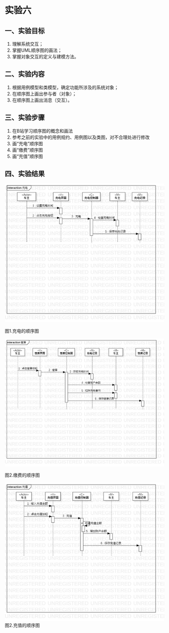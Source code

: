 # 实验六

## 一、实验目标

1. 理解系统交互；
2. 掌握UML顺序图的画法；
3. 掌握对象交互的定义与建模方法。

## 二、实验内容

1. 根据用例模型和类模型，确定功能所涉及的系统对象；
2. 在顺序图上画出参与者（对象）；
3. 在顺序图上画出消息（交互）。

## 三、实验步骤

1. 在B站学习顺序图的概念和画法
2. 参考之前的实验中的用例规约、用例图以及类图，对不合理处进行修改
3. 画“充电”顺序图
4. 画“缴费”顺序图
4. 画“充值”顺序图

## 四、实验结果

![充电的顺序图](./lab6_interaction1.png)

图1.充电的顺序图

![缴费的顺序图](./lab6_interaction2.png)

图2.缴费的顺序图

![充值的顺序图](./lab6_interaction3.png)
图2.充值的顺序图
